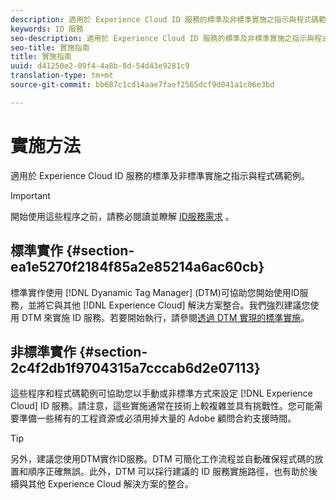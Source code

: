 ```yaml
---
description: 適用於 Experience Cloud ID 服務的標準及非標準實施之指示與程式碼範例。
keywords: ID 服務
seo-description: 適用於 Experience Cloud ID 服務的標準及非標準實施之指示與程式碼範例。
seo-title: 實施指南
title: 實施指南
uuid: d41250e2-09f4-4a8b-8d-54d43e9281c9
translation-type: tm+mt
source-git-commit: bb687c1cd14aae7faef2565dcf9d041a1c06e3bd

---
```



# 實施方法

適用於 Experience Cloud ID 服務的標準及非標準實施之指示與程式碼範例。

>[!IMPORTANT]
>
>開始使用這些程序之前，請務必閱讀並瞭解 [ID服務需求](../mcvid-reference/mcvid-requirements.md) 。

## 標準實作 {#section-ea1e5270f2184f85a2e85214a6ac60cb}

標準實作使用 [!DNL Dyanamic Tag Manager] (DTM)可協助您開始使用ID服務，並將它與其他 [!DNL Experience Cloud] 解決方案整合。我們強烈建議您使用 DTM 來實施 ID 服務。若要開始執行，請參閱[透過 DTM 實現的標準實施](../mcvid-implementation-guides/mcvid-standard.md#concept-89cd0199a9634fc48644f2d61e3d2445)。

## 非標準實作 {#section-2c4f2db1f9704315a7cccab6d2e07113}

這些程序和程式碼範例可協助您以手動或非標準方式來設定 [!DNL Experience Cloud] ID 服務。請注意，這些實施通常在技術上較複雜並具有挑戰性。您可能需要準備一些稀有的工程資源或必須用掉大量的 Adobe 顧問合約支援時間。

>[!TIP]
>
>另外，建議您使用DTM實作ID服務。DTM 可簡化工作流程並自動確保程式碼的放置和順序正確無誤。此外，DTM 可以採行建議的 ID 服務實施路徑，也有助於後續與其他 Experience Cloud 解決方案的整合。

